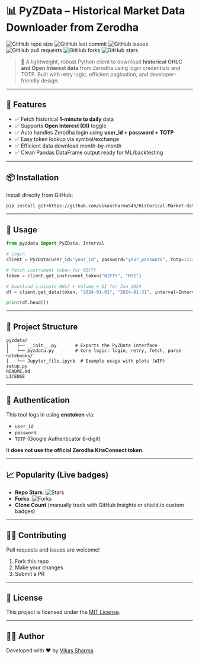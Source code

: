 
# 📊 PyZData – Historical Market Data Downloader from Zerodha

![GitHub repo size](https://img.shields.io/github/repo-size/vikassharma545/Historical-Market-data-From-Zerodha)
![GitHub last commit](https://img.shields.io/github/last-commit/vikassharma545/Historical-Market-data-From-Zerodha)
![GitHub issues](https://img.shields.io/github/issues/vikassharma545/Historical-Market-data-From-Zerodha)
![GitHub pull requests](https://img.shields.io/github/issues-pr/vikassharma545/Historical-Market-data-From-Zerodha)
![GitHub forks](https://img.shields.io/github/forks/vikassharma545/Historical-Market-data-From-Zerodha?style=social)
![GitHub stars](https://img.shields.io/github/stars/vikassharma545/Historical-Market-data-From-Zerodha?style=social)

> 💼 A lightweight, robust Python client to download **historical OHLC and Open Interest data** from Zerodha using login credentials and TOTP. Built with retry logic, efficient pagination, and developer-friendly design.

---

## 🚀 Features

- ✅ Fetch historical **1-minute to daily** data
- ✅ Supports **Open Interest (OI)** toggle
- ✅ Auto handles Zerodha login using **user_id + password + TOTP**
- ✅ Easy token lookup via symbol/exchange
- ✅ Efficient data download month-by-month
- ✅ Clean Pandas DataFrame output ready for ML/backtesting

---

## 📦 Installation

Install directly from GitHub:

```bash
pip install git+https://github.com/vikassharma545/Historical-Market-data-From-Zerodha.git
```

---

## 🧠 Usage

```python
from pyzdata import PyZData, Interval

# Login
client = PyZData(user_id="your_id", password="your_password", totp=123456)

# Fetch instrument token for NIFTY
token = client.get_instrument_token("NIFTY", "NSE")

# Download 1-minute OHLC + Volume + OI for Jan 2024
df = client.get_data(token, "2024-01-01", "2024-01-31", interval=Interval.MINUTE_1, oi=True)

print(df.head())
```

---

## 📂 Project Structure

```
pyzdata/
│   ├── __init__.py       # Exports the PyZData interface
│   └── pyzdata.py        # Core logic: login, retry, fetch, parse
notebooks/
│   └── Jupyter_file.ipynb  # Example usage with plots (WIP)
setup.py
README.md
LICENSE
```

---

## 🔐 Authentication

This tool logs in using **enctoken** via:
- `user_id`
- `password`
- `TOTP` (Google Authenticator 6-digit)

It **does not use the official Zerodha KiteConnect token**.

---

## 📈 Popularity (Live badges)

- **Repo Stars**: ![Stars](https://img.shields.io/github/stars/vikassharma545/Historical-Market-data-From-Zerodha?style=social)
- **Forks**: ![Forks](https://img.shields.io/github/forks/vikassharma545/Historical-Market-data-From-Zerodha?style=social)
- **Clone Count** (manually track with GitHub Insights or shield.io custom badges)

---

## 👨‍💻 Contributing

Pull requests and issues are welcome!

1. Fork this repo
2. Make your changes
3. Submit a PR

---

## 📝 License

This project is licensed under the [MIT License](LICENSE).

---

## 🙋‍♂️ Author

Developed with ❤️ by [Vikas Sharma](https://github.com/vikassharma545)
